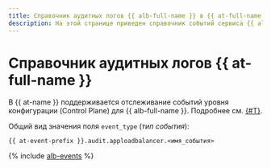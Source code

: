 ```yaml
---
title: Справочник аудитных логов {{ alb-full-name }} в {{ at-full-name }}
description: На этой странице приведен справочник событий сервиса {{ alb-name }}, отслеживаемых в {{ at-name }}.
---
```


# Справочник аудитных логов {{ at-full-name }}

В {{ at-name }} поддерживается отслеживание событий уровня конфигурации (Control Plane) для {{ alb-full-name }}. Подробнее см. [{#T}](../audit-trails/concepts/format.md).

Общий вид значения поля `event_type` (_тип события_):

```text
{{ at-event-prefix }}.audit.apploadbalancer.<имя_события>
```

{% include [alb-events](../_includes/audit-trails/events/alb-events.md) %}

